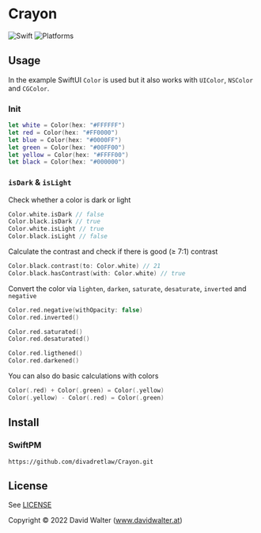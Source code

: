 # Crayon

![Swift](https://img.shields.io/badge/Swift-5.4_5.5_5.6-orange?style=flat-square)
![Platforms](https://img.shields.io/badge/Platforms-macOS_iOS_tvOS_watchOS-informational?style=flat-square)

## Usage

In the example SwiftUI `Color` is used but it also works with `UIColor`, `NSColor` and `CGColor`.

### Init

```swift
let white = Color(hex: "#FFFFFF")
let red = Color(hex: "#FF0000")
let blue = Color(hex: "#0000FF")
let green = Color(hex: "#00FF00")
let yellow = Color(hex: "#FFFF00")
let black = Color(hex: "#000000")
```

### `isDark` & `isLight`

Check whether a color is dark or light

```swift
Color.white.isDark // false
Color.black.isDark // true
Color.white.isLight // true
Color.black.isLight // false
```

Calculate the contrast and check if there is good (≥ 7:1) contrast

```swift
Color.black.contrast(to: Color.white) // 21
Color.black.hasContrast(with: Color.white) // true
```

Convert the color via `lighten`, `darken`, `saturate`, `desaturate`, `inverted` and `negative`

```swift
Color.red.negative(withOpacity: false)
Color.red.inverted()

Color.red.saturated()
Color.red.desaturated()

Color.red.ligthened()
Color.red.darkened()
```

You can also do basic calculations with colors

```swift
Color(.red) + Color(.green) = Color(.yellow)
Color(.yellow) - Color(.red) = Color(.green)
```

## Install

### SwiftPM

```
https://github.com/divadretlaw/Crayon.git
```

## License

See [LICENSE](LICENSE)

Copyright © 2022 David Walter (www.davidwalter.at)
